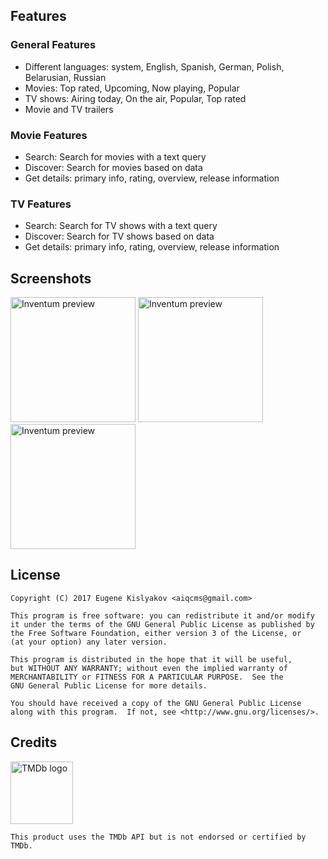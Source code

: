 
## Features
### General Features
* Different languages: system, English, Spanish, German, Polish, Belarusian, Russian
* Movies: Top rated, Upcoming, Now playing, Popular
* TV shows: Airing today, On the air, Popular, Top rated
* Movie and TV trailers

### Movie Features
* Search: Search for movies with a text query
* Discover: Search for movies based on data
* Get details: primary info, rating, overview, release information

### TV Features
* Search: Search for TV shows with a text query
* Discover: Search for TV shows based on data
* Get details: primary info, rating, overview, release information

## Screenshots
[<img src="http://i.imgur.com/mlX4WOi.png" alt="Inventum preview" width="200"/>](http://i.imgur.com/mlX4WOi.png)
[<img src="http://i.imgur.com/kCe493M.png" alt="Inventum preview" width="200"/>](http://i.imgur.com/kCe493M.png)
[<img src="http://i.imgur.com/Q85Cqcl.png" alt="Inventum preview" width="200"/>](http://i.imgur.com/Q85Cqcl.png)


## License
```
Copyright (C) 2017 Eugene Kislyakov <aiqcms@gmail.com>

This program is free software: you can redistribute it and/or modify
it under the terms of the GNU General Public License as published by
the Free Software Foundation, either version 3 of the License, or
(at your option) any later version.

This program is distributed in the hope that it will be useful,
but WITHOUT ANY WARRANTY; without even the implied warranty of
MERCHANTABILITY or FITNESS FOR A PARTICULAR PURPOSE.  See the
GNU General Public License for more details.

You should have received a copy of the GNU General Public License
along with this program.  If not, see <http://www.gnu.org/licenses/>.
```

## Credits
[<img src="https://www.themoviedb.org/assets/static_cache/02a9430b88975cae16fcfcc9cf7b5799/images/v4/logos/primary-green.svg" alt="TMDb logo" width="100">](https://www.themoviedb.org/assets/static_cache/02a9430b88975cae16fcfcc9cf7b5799/images/v4/logos/primary-green.svg)
```
This product uses the TMDb API but is not endorsed or certified by TMDb.
```
